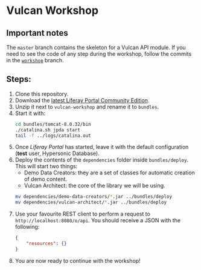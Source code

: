 # Vulcan Workshop

## Important notes

The `master` branch contains the skeleton for a Vulcan API module. If you need to see the code of any step during the workshop, follow the commits in the [`workshop`](https://github.com/ahdezma/vulcan-workshop/tree/workshop) branch.

## Steps:

1. Clone this repository.
2. Download the [latest Liferay Portal Community Edition](https://sourceforge.net/projects/lportal/files/Liferay%20Portal/7.0.4%20GA5/liferay-ce-portal-tomcat-7.0-ga5-20171018150113838.zip/download).
3. Unzip it next to `vulcan-workshop` and rename it to `bundles`.
3. Start it with:
    ```bash
    cd bundles/tomcat-8.0.32/bin
    ./catalina.sh jpda start
    tail -f ../logs/catalina.out
    ```
4. Once _Liferay Portal_ has started, leave it with the default configuration (**test** user, Hypersonic Database).
5. Deploy the contents of the `dependencies` folder inside `bundles/deploy`. This will start two things:
    - Demo Data Creators: they are a set of classes for automatic creation of demo content.
    - Vulcan Architect: the core of the library we will be using.
    ```bash
    mv dependencies/demo-data-creators/*.jar ../bundles/deploy
    mv dependencies/vulcan-architect/*.jar ../bundles/deploy
    ```
6. Use your favourite REST client to perform a request to `http://localhost:8080/o/api`. You should receive a JSON with the following:
    ```json
    {
        "resources": {}
    }
    ```
7. You are now ready to continue with the workshop!
